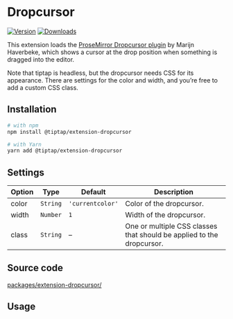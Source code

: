 # Dropcursor
[![Version](https://img.shields.io/npm/v/@tiptap/extension-dropcursor.svg?label=version)](https://www.npmjs.com/package/@tiptap/extension-dropcursor)
[![Downloads](https://img.shields.io/npm/dm/@tiptap/extension-dropcursor.svg)](https://npmcharts.com/compare/@tiptap/extension-dropcursor?minimal=true)

This extension loads the [ProseMirror Dropcursor plugin](https://github.com/ProseMirror/prosemirror-dropcursor) by Marijn Haverbeke, which shows a cursor at the drop position when something is dragged into the editor.

Note that tiptap is headless, but the dropcursor needs CSS for its appearance. There are settings for the color and width, and you’re free to add a custom CSS class.

## Installation
```bash
# with npm
npm install @tiptap/extension-dropcursor

# with Yarn
yarn add @tiptap/extension-dropcursor
```

## Settings
| Option | Type     | Default          | Description                                                           |
| ------ | -------- | ---------------- | --------------------------------------------------------------------- |
| color  | `String` | `'currentcolor'` | Color of the dropcursor.                                              |
| width  | `Number` | `1`              | Width of the dropcursor.                                              |
| class  | `String` | –                | One or multiple CSS classes that should be applied to the dropcursor. |

## Source code
[packages/extension-dropcursor/](https://github.com/ueberdosis/tiptap/blob/main/packages/extension-dropcursor/)

## Usage
<demo name="Extensions/Dropcursor" highlight="12,33" />

